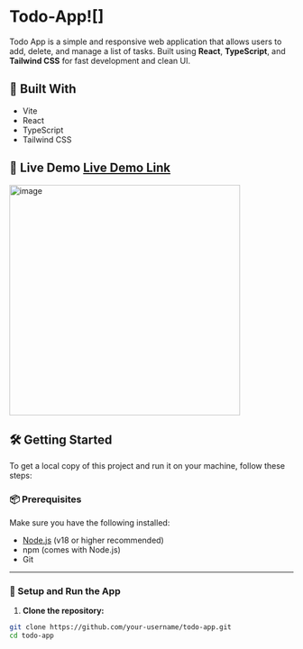 # Todo-App![]

Todo App is a simple and responsive web application that allows users to add, delete, and manage a list of tasks. Built using **React**, **TypeScript**, and **Tailwind CSS** for fast development and clean UI.

## 🔧 Built With

- Vite
- React
- TypeScript
- Tailwind CSS

## 🚀 Live Demo [Live Demo Link](https://todo-app-enhe.vercel.app/) 


<img width="409" alt="image" src="https://github.com/user-attachments/assets/7e755c40-c1c4-4583-9050-fb1ae5b3fa0d" />

## 🛠 Getting Started

To get a local copy of this project and run it on your machine, follow these steps:

### 📦 Prerequisites

Make sure you have the following installed:
- [Node.js](https://nodejs.org/) (v18 or higher recommended)
- npm (comes with Node.js)
- Git

---

### 🚀 Setup and Run the App

1. **Clone the repository:**

```bash
git clone https://github.com/your-username/todo-app.git
cd todo-app
